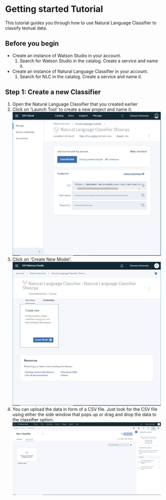 # Getting started Tutorial
This tutorial guides you through how to use Natural Language Classifier to classify textual data.

## Before you begin
  * Create an instance of Watson Studio in your account.
    1. Search for Watson Studio in the catalog. Create a service and name it.
  * Create an instance of Natural Language Classifier in your account.
    1. Search for NLC in the catalog. Create a service and name it.

## Step 1: Create a new Classifier
1. Open the Natural Language Classifier that you created earlier
2. Click on 'Launch Tool' to create a new project and name it.
![](https://github.com/shauryg/Watson-CI/blob/master/Tutorials/Natural%20Language%20Classifier/Pics/Capture%201.JPG)
3. Click on 'Create New Model'.
![](https://github.com/shauryg/Watson-CI/blob/master/Tutorials/Natural%20Language%20Classifier/Pics/Capture%202.JPG)
4. You can upload the data in form of a CSV file. Just look for the CSV file using either the side window that pops up or drag and drop the data to the classifier option.
![](https://github.com/shauryg/Watson-CI/blob/master/Tutorials/Natural%20Language%20Classifier/Pics/Capture%203.JPG)
